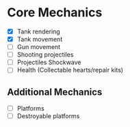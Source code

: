 # Core Mechanics

- [x] Tank rendering
- [x] Tank movement
- [ ] Gun movement
- [ ] Shooting projectiles
- [ ] Projectiles Shockwave
- [ ] Health (Collectable hearts/repair kits)

## Additional Mechanics

- [ ] Platforms
- [ ] Destroyable platforms
